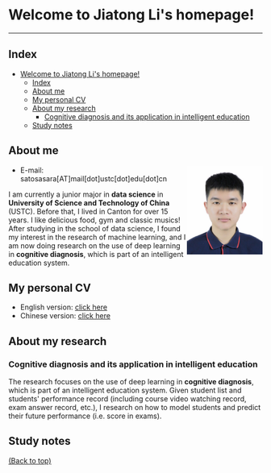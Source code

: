 # Welcome to Jiatong Li's homepage!

---

## Index
- [Welcome to Jiatong Li's homepage!](#welcome-to-jiatong-lis-homepage)
  - [Index](#index)
  - [About me](#about-me)
  - [My personal CV](#my-personal-cv)
  - [About my research](#about-my-research)
    - [Cognitive diagnosis and its application in intelligent education](#cognitive-diagnosis-and-its-application-in-intelligent-education)
  - [Study notes](#study-notes)

## About me 

<img src="./My_personal_CV/profile.jpg" width="150" align="right">

* E-mail: satosasara[AT]mail[dot]ustc[dot]edu[dot]cn
  
I am currently a junior major in **data science** in **University of Science and Technology of China** (USTC). Before that, I lived in Canton for over 15 years. I like delicious food, gym and classic musics! After studying in the school of data science, I found my interest in the research of machine learning, and I am now doing research on the use of deep learning in **cognitive diagnosis**, which is part of an intelligent education system. 

## My personal CV
* English version: [click here](./My_personal_CV/LiJiatong.pdf)
* Chinese version: [click here](./My_personal_CV/LiJiatong_Chinese.pdf)

## About my research
### Cognitive diagnosis and its application in intelligent education
The research focuses on the use of deep learning in **cognitive diagnosis**, which is part of an intelligent education system. Given student list and students' performance record (including course video watching record, exam answer record, etc.), I research on how to model students and predict their future performance (i.e. score in exams).

## Study notes


[(Back to top)](#welcome-to-jiatong-lis-homepage)